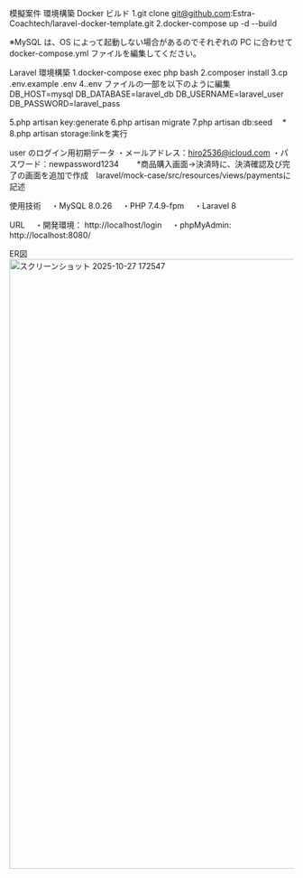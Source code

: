 模擬案件
環境構築
Docker ビルド
 1.git clone git@github.com:Estra-Coachtech/laravel-docker-template.git
 2.docker-compose up -d --build

 ※MySQL は、OS によって起動しない場合があるのでそれぞれの PC に合わせて docker-compose.yml ファイルを編集してください。

Laravel 環境構築
 1.docker-compose exec php bash
 2.composer install
 3.cp .env.example .env
 4..env ファイルの一部を以下のように編集
    DB_HOST=mysql
    DB_DATABASE=laravel_db
    DB_USERNAME=laravel_user
    DB_PASSWORD=laravel_pass

 5.php artisan key:generate
 6.php artisan migrate
 7.php artisan db:seed
　* 8.php artisan storage:linkを実行

user のログイン用初期データ
 ・メールアドレス：hiro2536@icloud.com
 ・パスワード：newpassword1234
　　*商品購入画面→決済時に、決済確認及び完了の画面を追加で作成　laravel/mock-case/src/resources/views/paymentsに記述

使用技術
　・MySQL 8.0.26
　・PHP 7.4.9-fpm
　・Laravel 8

URL
　・開発環境： http://localhost/login
　・phpMyAdmin: http://localhost:8080/

ER図
<img width="1920" height="1080" alt="スクリーンショット 2025-10-27 172547" src="https://github.com/user-attachments/assets/881b79e7-8946-4716-87ff-733a8f7549af" />

　
